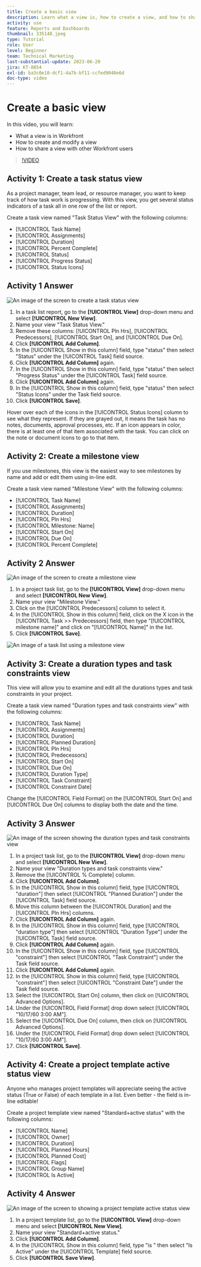 ```yaml
---
title: Create a basic view
description: Learn what a view is, how to create a view, and how to share a view with other users in Workfront.
activity: use
feature: Reports and Dashboards
thumbnail: 335148.jpeg
type: Tutorial
role: User
level: Beginner
team: Technical Marketing
last-substantial-update: 2023-06-20
jira: KT-8854
exl-id: ba3c0e10-dcf1-4a7b-bf11-ccfed9040e6d
doc-type: video
---
```

# Create a basic view

In this video, you will learn:

* What a view is in Workfront
* How to create and modify a view
* How to share a view with other Workfront users

>[!VIDEO](https://video.tv.adobe.com/v/335148/?quality=12&learn=on&enablevpops)

## Activity 1: Create a task status view

As a project manager, team lead, or resource manager, you want to keep track of how task work is progressing. With this view, you get several status indicators of a task all in one row of the list or report.

Create a task view named "Task Status View" with the following columns:

* [!UICONTROL Task Name]
* [!UICONTROL Assignments]
* [!UICONTROL Duration]
* [!UICONTROL Percent Complete]
* [!UICONTROL Status]
* [!UICONTROL Progress Status]
* [!UICONTROL Status Icons]

## Activity 1 Answer

![An image of the screen to create a task status view](assets/view-exercise.png)

1. In a task list report, go to the **[!UICONTROL View]** drop-down menu and select **[!UICONTROL New View]**.
1. Name your view "Task Status View."
1. Remove these columns: [!UICONTROL Pln Hrs], [!UICONTROL Predecessors], [!UICONTROL Start On], and [!UICONTROL Due On].
1. Click **[!UICONTROL Add Column]**.
1. In the [!UICONTROL Show in this column] field, type "status" then select "Status" under the [!UICONTROL Task] field source.
1. Click **[!UICONTROL Add Column]** again.
1. In the [!UICONTROL Show in this column] field, type "status" then select "Progress Status" under the [!UICONTROL Task] field source.
1. Click **[!UICONTROL Add Column]** again.
1. In the [!UICONTROL Show in this column] field, type "status" then select "Status Icons" under the Task field source.
1. Click **[!UICONTROL Save]**.

Hover over each of the icons in the [!UICONTROL Status Icons] column to see what they represent. If they are grayed out, it means the task has no notes, documents, approval processes, etc. If an icon appears in color, there is at least one of that item associated with the task. You can click on the note or document icons to go to that item.

## Activity 2: Create a milestone view

If you use milestones, this view is the easiest way to see milestones by name and add or edit them using in-line edit.

Create a task view named "Milestone View" with the following columns:

* [!UICONTROL Task Name]
* [!UICONTROL Assignments]
* [!UICONTROL Duration]
* [!UICONTROL Pln Hrs]
* [!UICONTROL Milestone: Name]
* [!UICONTROL Start On]
* [!UICONTROL Due On]
* [!UICONTROL Percent Complete]


## Activity 2 Answer

![An image of the screen to create a milestone view](assets/view-milestone-exercise-1.png)

1. In a project task list, go to the **[!UICONTROL View]** drop-down menu and select **[!UICONTROL New View]**.
1. Name your view "Milestone View."
1. Click on the [!UICONTROL Predecessors] column to select it.
1. In the [!UICONTROL Show in this column] field, click on the X icon in the [!UICONTROL Task >> Predecessors] field, then type "[!UICONTROL milestone name]" and click on "[!UICONTROL Name]" in the list.
1. Click **[!UICONTROL Save]**.

![An image of a task list using a milestone view](assets/view-milestone-exercise-2.png)

## Activity 3: Create a duration types and task constraints view

This view will allow you to examine and edit all the durations types and task constraints in your project.

Create a task view named "Duration types and task constraints view" with the following columns:

* [!UICONTROL Task Name]
* [!UICONTROL Assignments]
* [!UICONTROL Duration]
* [!UICONTROL Planned Duration]
* [!UICONTROL Pln Hrs]
* [!UICONTROL Predecessors]
* [!UICONTROL Start On]
* [!UICONTROL Due On]
* [!UICONTROL Duration Type]
* [!UICONTROL Task Constraint]
* [!UICONTROL Constraint Date]

Change the [!UICONTROL Field Format] on the [!UICONTROL Start On] and [!UICONTROL Due On] columns to display both the date and the time.

## Activity 3 Answer

![An image of the screen showing the duration types and task constraints view](assets/view-activity-3.png)

1. In a project task list, go to the **[!UICONTROL View]** drop-down menu and select **[!UICONTROL New View]**.
1. Name your view "Duration types and task constraints view."
1. Remove the [!UICONTROL % Complete] column.
1. Click **[!UICONTROL Add Column]**.
1. In the [!UICONTROL Show in this column] field, type [!UICONTROL "duration"] then select [!UICONTROL "Planned Duration"] under the [!UICONTROL Task] field source.
1. Move this column between the [!UICONTROL Duration] and the [!UICONTROL Pln Hrs] columns.
1. Click **[!UICONTROL Add Column]** again.
1. In the [!UICONTROL Show in this column] field, type [!UICONTROL "duration type"] then select [!UICONTROL "Duration Type"] under the [!UICONTROL Task] field source.
1. Click **[!UICONTROL Add Column]** again.
1. In the [!UICONTROL Show in this column] field, type [!UICONTROL "constraint"] then select [!UICONTROL "Task Constraint"] under the Task field source.
1. Click **[!UICONTROL Add Column]** again.
1. In the [!UICONTROL Show in this column] field, type [!UICONTROL "constraint"] then select [!UICONTROL "Constraint Date"] under the Task field source.
1. Select the [!UICONTROL Start On] column, then click on [!UICONTROL Advanced Options].
1. Under the [!UICONTROL Field Format] drop down select [!UICONTROL "10/17/60 3:00 AM"].
1. Select the [!UICONTROL Due On] column, then click on [!UICONTROL Advanced Options].
1. Under the [!UICONTROL Field Format] drop down select [!UICONTROL "10/17/60 3:00 AM"].
1. Click **[!UICONTROL Save]**.

## Activity 4: Create a project template active status view

Anyone who manages project templates will appreciate seeing the active status (True or False) of each template in a list. Even better - the field is in-line editable!

Create a project template view named "Standard+active status" with the following columns:

* [!UICONTROL Name]
* [!UICONTROL Owner]
* [!UICONTROL Duration]
* [!UICONTROL Planned Hours]
* [!UICONTROL Planned Cost]
* [!UICONTROL Flags]
* [!UICONTROL Group Name]
* [!UICONTROL Is Active]


## Activity 4 Answer

![An image of the screen to showing a project template active status view](assets/view-activity-4.png)

1. In a project template list, go to the **[!UICONTROL View]** drop-down menu and select **[!UICONTROL New View]**.
1. Name your view "Standard+active status."
1. Click **[!UICONTROL Add Column]**.
1. In the [!UICONTROL Show in this column] field, type "is " then select "Is Active" under the [!UICONTROL Template] field source.
1. Click **[!UICONTROL Save View]**.
